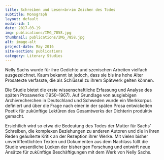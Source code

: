 ```yaml
---
title: Schreiben und Lesen<br>im Zeichen des Todes
subtitle: Monograph
layout: default
modal-id: 1
date: 2017-03-19
img: publications/IMG_7858.jpg
thumbnail: publications/IMG_7858.jpg
alt: image-alt
project-date: May 2016
site-section: publications
category: Literary Studies
---
```


Nelly Sachs wurde für ihre Gedichte und szenischen Arbeiten vielfach ausgezeichnet. Kaum bekannt ist jedoch, dass sie bis ins hohe Alter Prosatexte verfasste, die als Schlüssel zu ihrem Spätwerk gelten können.

Die Studie bietet die erste wissenschaftliche Erfassung und Analyse des späten Prosawerks (1950–1967). Auf Grundlage von ausgiebigen Archivrecherchen in Deutschland und Schweden wurde ein Werkkorpus definiert und über die Frage nach einer in der späten Prosa entwickelten Poetik für zukünftige Lektüren des Gesamtwerks der Dichterin produktiv gemacht.

Ersichtlich wird so etwa die Bedeutung des Todes der Mutter für Sachs’ Schreiben, die komplexen Beziehungen zu anderen Autoren und die in ihren Reden geäußerte Kritik an der Rezeption ihrer Werke. Mit vielen bisher unveröffentlichten Texten und Dokumenten aus dem Nachlass füllt die Studie wesentliche Lücken der bisherigen Forschung und entwirft neue Ansätze für zukünftige Beschäftigungen mit dem Werk von Nelly Sachs.

